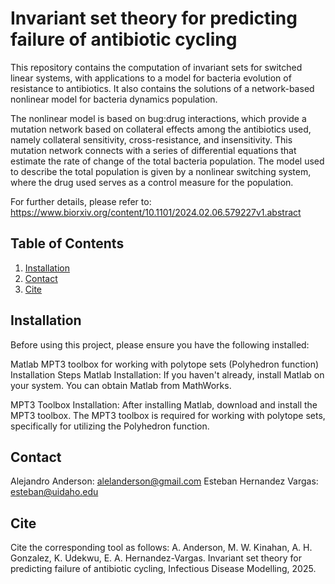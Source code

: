 # Invariant set theory for predicting failure of antibiotic cycling

This repository contains the computation of invariant sets for switched linear systems, with applications to a model for bacteria evolution of resistance to antibiotics. It also contains the solutions of a network-based nonlinear model for bacteria dynamics population.

The nonlinear model is based on bug:drug interactions, which provide a mutation network based on collateral effects among the antibiotics used, namely collateral sensitivity, cross-resistance, and insensitivity. This mutation network connects with a series of differential equations that estimate the rate of change of the total bacteria population. The model used to describe the total population is given by a nonlinear switching system, where the drug used serves as a control measure for the population.

For further details, please refer to: https://www.biorxiv.org/content/10.1101/2024.02.06.579227v1.abstract

## Table of Contents

1. [Installation](#installation)
2. [Contact](#contact)
3. [Cite](#cite)

## Installation

Before using this project, please ensure you have the following installed:

Matlab
MPT3 toolbox for working with polytope sets (Polyhedron function)
Installation Steps
Matlab Installation: If you haven't already, install Matlab on your system. You can obtain Matlab from MathWorks.

MPT3 Toolbox Installation: After installing Matlab, download and install the MPT3 toolbox. The MPT3 toolbox is required for working with polytope sets, specifically for utilizing the Polyhedron function. 

## Contact

Alejandro Anderson: alelanderson@gmail.com
Esteban Hernandez Vargas: esteban@uidaho.edu 

## Cite
Cite the corresponding tool as follows: A. Anderson, M. W. Kinahan, A. H. Gonzalez, K. Udekwu, E. A. Hernandez-Vargas.
Invariant set theory for predicting failure of antibiotic cycling, Infectious Disease Modelling, 2025.
